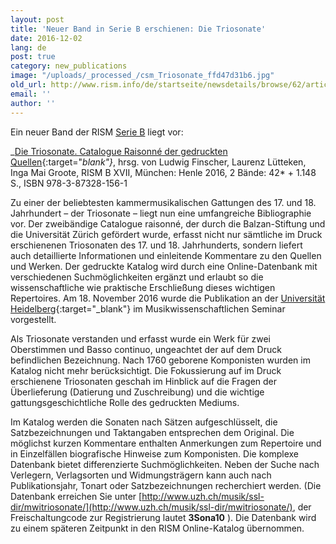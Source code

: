 ```yaml
---
layout: post
title: 'Neuer Band in Serie B erschienen: Die Triosonate'
date: 2016-12-02
lang: de
post: true
category: new_publications
image: "/uploads/_processed_/csm_Triosonate_ffd47d31b6.jpg"
old_url: http://www.rism.info/de/startseite/newsdetails/browse/62/article/64/new-volume-in-series-b-published-trio-sonatas.html
email: ''
author: ''
---
```



Ein neuer Band der RISM [Serie B](/de/publikationen.html#c2619) liegt vor:

_[Die Triosonate. Catalogue Raisonné der gedruckten Quellen](http://www.henle.de/en/detail/index.html?Title=Die+Triosonate.+Catalogue+Raisonn%C3%A9+der+gedruckten+Quellen_2531){:target="_blank"}_, hrsg. von Ludwig Finscher, Laurenz Lütteken, Inga Mai Groote, RISM B XVII, München: Henle 2016, 2 Bände: 42\* + 1.148 S., ISBN 978-3-87328-156-1

Zu einer der beliebtesten kammermusikalischen Gattungen des 17. und 18. Jahrhundert – der Triosonate – liegt nun eine umfangreiche Bibliographie vor. Der zweibändige Catalogue raisonné, der durch die Balzan-Stiftung und die Universität Zürich gefördert wurde, erfasst nicht nur sämtliche im Druck erschienenen Triosonaten des 17. und 18. Jahrhunderts, sondern liefert auch detaillierte Informationen und einleitende Kommentare zu den Quellen und Werken. Der gedruckte Katalog wird durch eine Online-Datenbank mit verschiedenen Suchmöglichkeiten ergänzt und erlaubt so die wissenschaftliche wie praktische Erschließung dieses wichtigen Repertoires. Am 18. November 2016 wurde die Publikation an der [Universität Heidelberg](https://www.uni-heidelberg.de/presse/meldungen/2016/m20161114_die-triosonate-des-17-und-18-jahrhunderts.html){:target="_blank"} im Musikwissenschaftlichen Seminar vorgestellt.

Als Triosonate verstanden und erfasst wurde ein Werk für zwei Oberstimmen und Basso continuo, ungeachtet der auf dem Druck befindlichen Bezeichnung. Nach 1760 geborene Komponisten wurden im Katalog nicht mehr berücksichtigt. Die Fokussierung auf im Druck erschienene Triosonaten geschah im Hinblick auf die Fragen der Überlieferung (Datierung und Zuschreibung) und die wichtige gattungsgeschichtliche Rolle des gedruckten Mediums.

Im Katalog werden die Sonaten nach Sätzen aufgeschlüsselt, die Satzbezeichnungen und Taktangaben entsprechen dem Original. Die möglichst kurzen Kommentare enthalten Anmerkungen zum Repertoire und in Einzelfällen biografische Hinweise zum Komponisten. Die komplexe Datenbank bietet differenzierte Suchmöglichkeiten. Neben der Suche nach Verlegern, Verlagsorten und Widmungsträgern kann auch nach Publikationsjahr, Tonart oder Satzbezeichnungen recherchiert werden. (Die Datenbank erreichen Sie unter [http://www.uzh.ch/musik/ssl-dir/mwitriosonate/](http://www.uzh.ch/musik/ssl-dir/mwitriosonate/), der Freischaltungcode zur Registrierung lautet **3Sona10** ). Die Datenbank wird zu einem späteren Zeitpunkt in den RISM Online-Katalog übernommen.





<script type="text/javascript">var switchTo5x=true;</script><script type="text/javascript" src="http://w.sharethis.com/button/buttons.js"></script><script type="text/javascript">stLight.options({publisher: "9b601438-1ce1-49d8-bfd7-9cff5df54c17", doNotHash: false, doNotCopy: false, hashAddressBar: false});</script>